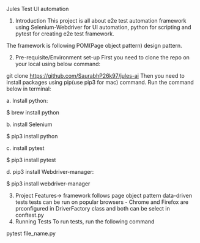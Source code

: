 Jules Test UI automation
1. Introduction
This project is all about e2e test automation framework  using Selenium-Webdriver for UI automation, python for scripting and pytest for creating e2e test framework.

The framework is following POM(Page object pattern) design pattern.

2. Pre-requisite/Environment set-up
First you need to clone the repo on your local using below command:

git clone  https://github.com/SaurabhP26k97/jules-ai
Then you need to install packages using pip(use pip3 for mac) command. Run the command below in terminal:

a. Install python:

$ brew install python

b. install Selenium

$ pip3 install python

c. install pytest

$ pip3 install pytest

d. pip3 install Webdriver-manager:

$ pip3 install webdriver-manager

3. Project Features->
framework follows page object pattern
data-driven tests
tests can be run on popular browsers - Chrome and Firefox are prconfigured in DriverFactory class and both can be select in conftest.py
4. Running Tests
To run tests, run the following command

  pytest file_name.py
